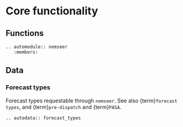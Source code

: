 # Core functionality

## Functions

```{eval-rst}
.. automodule:: nemseer
   :members:
```

## Data

### Forecast types

Forecast types requestable through `nemseer`. See also {term}`forecast types`, and {term}`pre-dispatch` and {term}`PASA`.

```{eval-rst}
.. autodata:: forecast_types
```
